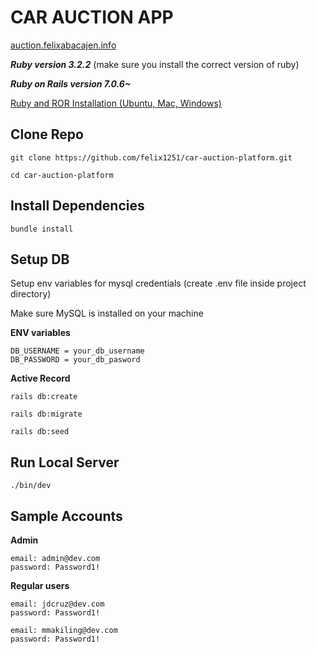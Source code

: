 # CAR AUCTION APP

[auction.felixabacajen.info](https://auction.felixabacajen.info/)

**_Ruby version 3.2.2_** (make sure you install the correct version of ruby)

**_Ruby on Rails version 7.0.6~_**

[Ruby and ROR Installation (Ubuntu, Mac, Windows)](https://gorails.com/setup/ubuntu/22.04)

## Clone Repo

```
git clone https://github.com/felix1251/car-auction-platform.git
```

```
cd car-auction-platform
```

## Install Dependencies

```
bundle install
```

## **Setup DB**

Setup env variables for mysql credentials (create .env file inside project directory)

Make sure MySQL is installed on your machine

**ENV variables**

```
DB_USERNAME = your_db_username
DB_PASSWORD = your_db_pasword
```

**Active Record**

```
rails db:create
```

```
rails db:migrate
```

```
rails db:seed
```

## **Run Local Server**

```
./bin/dev
```

## **Sample Accounts**

**Admin**

```
email: admin@dev.com
password: Password1!
```

**Regular users**

```
email: jdcruz@dev.com
password: Password1!
```

```
email: mmakiling@dev.com
password: Password1!
```
